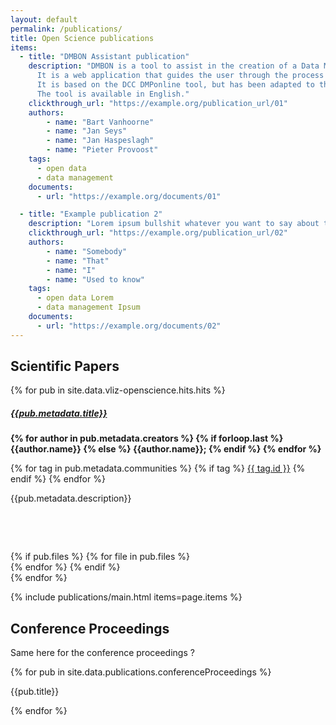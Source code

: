 ```yaml
---
layout: default
permalink: /publications/
title: Open Science publications
items:
  - title: "DMBON Assistant publication"
    description: "DMBON is a tool to assist in the creation of a Data Management Plan (DMP). 
      It is a web application that guides the user through the process of creating a DMP. 
      It is based on the DCC DMPonline tool, but has been adapted to the needs of the Belgian marine research community. 
      The tool is available in English."
    clickthrough_url: "https://example.org/publication_url/01"
    authors: 
        - name: "Bart Vanhoorne"
        - name: "Jan Seys"
        - name: "Jan Haspeslagh"
        - name: "Pieter Provoost"
    tags:
      - open data
      - data management
    documents: 
      - url: "https://example.org/documents/01"

  - title: "Example publication 2"
    description: "Lorem ipsum bullshit whatever you want to say about this publication"
    clickthrough_url: "https://example.org/publication_url/02"
    authors: 
        - name: "Somebody"
        - name: "That"
        - name: "I"
        - name: "Used to know"
    tags:
      - open data Lorem
      - data management Ipsum
    documents: 
      - url: "https://example.org/documents/02"
---
```


## Scientific Papers

<div class="col-12 field__item">
    <div class="pb-4 pt-4 paragraph paragraph--type--container paragraph--view-mode--default">
        <div class="field field--name-field-paragraph-container-items field--type-entity-reference-revisions field--label-hidden">
            <div class="row field__items included-item-list">
              {% for pub in site.data.vliz-openscience.hits.hits %}
              <div class="col-lg-11 field__item">
                  <div class="paragraph paragraph--type--basic-text paragraph--view-mode--default">
                      <div class="clearfix text-formatted field field--name-field-body field--type-text-long field--label-hidden field__items">
                          <h5>
                              <a href="{{pub.links.doi}}">
                                  {{pub.metadata.title}} 
                              </a>
                          </h5>
                          <p class="blue">
                          <b>
                              {% for author in pub.metadata.creators %}
                                {% if forloop.last %}
                                  {{author.name}} 
                                {% else %}
                                  {{author.name}};
                                {% endif %}
                              {% endfor %}
                          </b>
                          </p>
                          {% for tag in pub.metadata.communities %}
                              {% if tag %}
                                  <a href="#" class="field__news_teaser">{{ tag.id }}</a>
                              {% endif %}
                          {% endfor %}
                          <p>
                              {{pub.metadata.description}}
                          </p>
                          <!-- These are here to have extra whitespace between element blocks, can be adjusted for more / less whitespace -->
                          <!-- todo should be done through class + css -->
                          <p>&nbsp;</p>
                          <p>&nbsp;</p>
                      </div>
                  </div>
              </div>
              <div class="col-lg-1 field__item">
                  <div class="row">
                      {% if pub.files %}
                      {% for file in pub.files %}
                      <div class="col-lg-12 field__item gy-3">
                          <a class="basic-button" href="{{file.links.self}}" target="_blank" rel="noopener noreferrer" style="margin-right: 5px;">
                              <span class="fa fa-download"></span>
                          </a>
                      </div>
                      {% endfor %}
                      {% endif %}
                  </div>
              </div>
              {% endfor %}
            </div>
        </div>
    </div>
</div>

{% include publications/main.html items=page.items %}

## Conference Proceedings

Same here for the conference proceedings ?

{% for pub in site.data.publications.conferenceProceedings %}

<p>{{pub.title}}</p>
{% endfor %}

<script>
    htmx.logger = function(elt, event, data) {
        if(console) {
            console.log(event, elt, data);
        }
    }
  
  document.body.addEventListener('configRequest.htmx', function(evt) {
      // try to remove x-hx-* headers because gist api complains about CORS
      Object.keys(evt.detail.headers).forEach(function(key) { 
        delete evt.detail.headers[key]; 
      });
  });
  
  htmx.defineExtension('client-side-templates', {
      transformResponse : function(text, xhr, elt) {
        var nunjucksTemplate = htmx.closest(elt, "[nunjucks-template]");
          if (nunjucksTemplate) {
              var data = {
                data: JSON.parse(text)
              };
              var templateName = nunjucksTemplate.getAttribute('nunjucks-template');
              var template = htmx.find('#' + templateName);
              console.log(templateName,data);
              return nunjucks.renderString(template.innerHTML, data);
          }
          return text;
      }
  });
</script>
